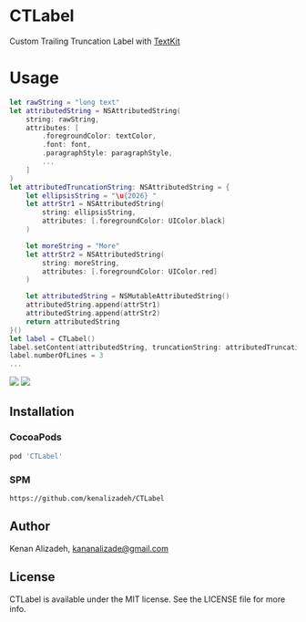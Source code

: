 # CTLabel
Custom Trailing Truncation Label with [TextKit](https://developer.apple.com/documentation/appkit/textkit)

# Usage

```swift
let rawString = "long text"
let attributedString = NSAttributedString(
    string: rawString,
    attributes: [
        .foregroundColor: textColor,
        .font: font,
        .paragraphStyle: paragraphStyle,
        ...
    ]
)
let attributedTruncationString: NSAttributedString = {
    let ellipsisString = "\u{2026} "
    let attrStr1 = NSAttributedString(
        string: ellipsisString,
        attributes: [.foregroundColor: UIColor.black]
    )

    let moreString = "More"
    let attrStr2 = NSAttributedString(
        string: moreString,
        attributes: [.foregroundColor: UIColor.red]
    )

    let attributedString = NSMutableAttributedString()
    attributedString.append(attrStr1)
    attributedString.append(attrStr2)
    return attributedString
}()
let label = CTLabel()
label.setContent(attributedString, truncationString: attributedTruncationString)
label.numberOfLines = 3
...
```

![](https://github.com/user-attachments/assets/5eeb1485-9062-470a-9741-bb726824f708)
![](https://github.com/user-attachments/assets/29f343d9-38eb-4181-8efe-395e803b45f3)

## Installation

### CocoaPods
```ruby
pod 'CTLabel'
```

### SPM
```
https://github.com/kenalizadeh/CTLabel
```

## Author

Kenan Alizadeh, kananalizade@gmail.com

## License

CTLabel is available under the MIT license. See the LICENSE file for more info.
